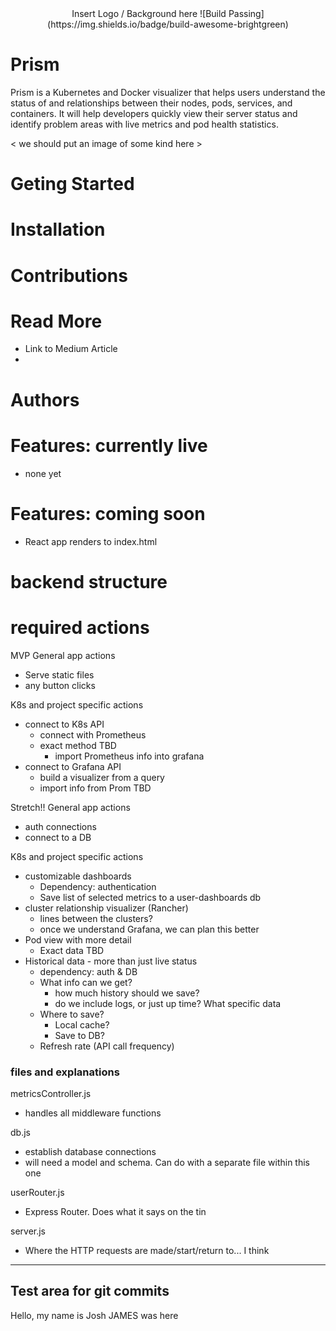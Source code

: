 <div align='center'> Insert Logo / Background here<img width="autopx" src=''/>
![Build Passing](https://img.shields.io/badge/build-awesome-brightgreen)
</div>



# Prism 

Prism is a Kubernetes and Docker visualizer that helps users understand the status of and relationships between their nodes, pods, services, and containers. It will help developers quickly view their server status and identify problem areas with live metrics and pod health statistics.

< we should put an image of some kind here >

# Geting Started

# Installation 



# Contributions 

# Read More
- Link to Medium Article
- 
# Authors

# Features: currently live

- none yet

# Features: coming soon

- React app renders to index.html



# backend structure

# required actions

MVP
General app actions
- Serve static files
- any button clicks

K8s and project specific actions
- connect to K8s API
  - connect with Prometheus
  - exact method TBD
    - import Prometheus info into grafana
- connect to Grafana API
  - build a visualizer from a query
  - import info from Prom TBD

Stretch!!
General app actions
- auth connections
- connect to a DB

K8s and project specific actions
- customizable dashboards
    - Dependency: authentication 
    - Save list of selected metrics to a user-dashboards db
- cluster relationship visualizer (Rancher)
    - lines between the clusters? 
    - once we understand Grafana, we can plan this better
- Pod view with more detail
    - Exact data TBD
- Historical data - more than just live status
    - dependency: auth & DB
    - What info can we get? 
        - how much history should we save? 
        - do we include logs, or just up time? What specific data
    - Where to save? 
        - Local cache? 
        - Save to DB? 
    - Refresh rate (API call frequency)

### files and explanations

metricsController.js

- handles all middleware functions

db.js

- establish database connections
- will need a model and schema. Can do with a separate file within this one

userRouter.js

- Express Router. Does what it says on the tin

server.js

- Where the HTTP requests are made/start/return to... I think

---

## Test area for git commits

Hello, my name is Josh
JAMES was here
